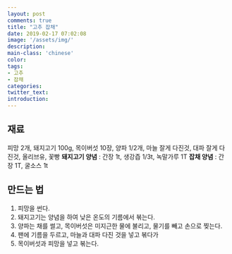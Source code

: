 ```yaml
---
layout: post
comments: true
title: "고추 잡채"
date: 2019-02-17 07:02:08
image: '/assets/img/'
description:
main-class: 'chinese'
color:
tags:
- 고추
- 잡채
categories:
twitter_text:
introduction:
---
```


## 재료

피망 2개, 돼지고기 100g, 목이버섯 10장, 양파 1/2개, 마늘 잘게 다진것, 대파 잘게 다진것, 올리브유, 꽃빵
**돼지고기 양념** : 간장 1t, 생강즙 1/3t, 녹말가루 1T
**잡채 양념** : 간장 1T, 굴소스 1t

## 만드는 법

1. 피망을 썬다.
2. 돼지고기는 양념을 하여 낮은 온도의 기름에서 볶는다.
3. 양파는 채를 썰고, 목이버섯은 미지근한 물에 불리고, 물기를 빼고 손으로 찢는다.
4. 팬에 기름을 두르고, 마늘과 대파 다진 것을 넣고 볶다가
5. 목이버섯과 피망을 넣고 볶는다.
